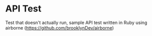 # API Test

Test that doesn't actually run, sample API test written in Ruby using airborne (https://github.com/brooklynDev/airborne)